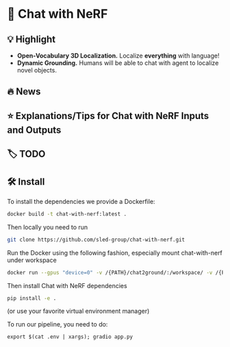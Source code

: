# :sauropod: Chat with NeRF

## :bulb: Highlight

- **Open-Vocabulary 3D Localization.** Localize **everything** with language!
- **Dynamic Grounding.** Humans will be able to chat with agent to localize novel objects.

## :fire: News

## :star: Explanations/Tips for Chat with NeRF Inputs and Outputs

## :label: TODO

## :hammer_and_wrench: Install

To install the dependencies we provide a Dockerfile:
```bash
docker build -t chat-with-nerf:latest .
```

Then locally you need to run
```bash
git clone https://github.com/sled-group/chat-with-nerf.git
```
Run the Docker using the following fashion, especially mount chat-with-nerf under workspace
```bash
docker run --gpus "device=0" -v /{PATH}/chat2ground/:/workspace/ -v /{PATH}/.cache/:/home/user/.cache/ --rm -it --shm-size=12gb chat2ground:v5
```
Then install Chat with NeRF dependencies
```bash
pip install -e .
```
(or use your favorite virtual environment manager)

To run our pipeline, you need to do:

```
export $(cat .env | xargs); gradio app.py
```
